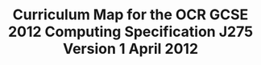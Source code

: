 ---
title: Curriculum Map for the OCR GCSE 2012 Computing Specification J275 Version 1 April 2012
class_name: docs
full_width: trues
---